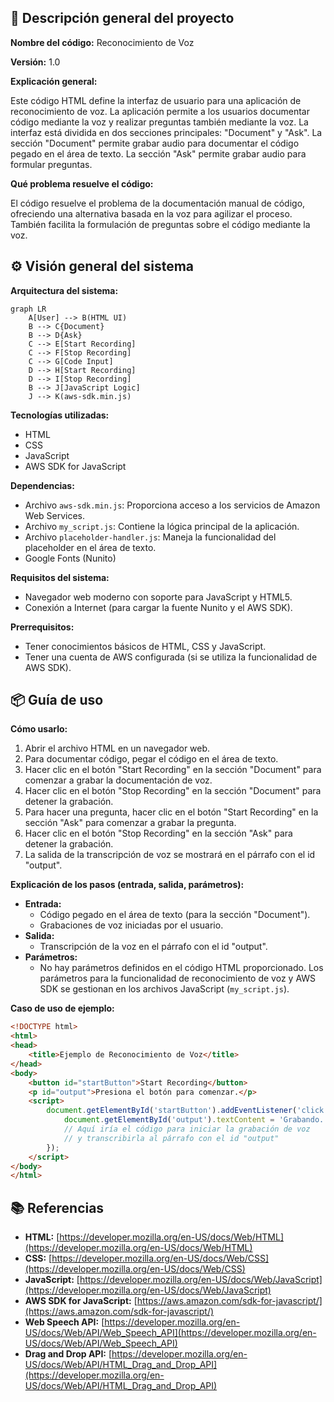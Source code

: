 ## 📄 Descripción general del proyecto

**Nombre del código:** Reconocimiento de Voz

**Versión:** 1.0

**Explicación general:**

Este código HTML define la interfaz de usuario para una aplicación de reconocimiento de voz. La aplicación permite a los usuarios documentar código mediante la voz y realizar preguntas también mediante la voz. La interfaz está dividida en dos secciones principales: "Document" y "Ask". La sección "Document" permite grabar audio para documentar el código pegado en el área de texto. La sección "Ask" permite grabar audio para formular preguntas.

**Qué problema resuelve el código:**

El código resuelve el problema de la documentación manual de código, ofreciendo una alternativa basada en la voz para agilizar el proceso. También facilita la formulación de preguntas sobre el código mediante la voz.

## ⚙️ Visión general del sistema

**Arquitectura del sistema:**

```mermaid
graph LR
    A[User] --> B(HTML UI)
    B --> C{Document}
    B --> D{Ask}
    C --> E[Start Recording]
    C --> F[Stop Recording]
    C --> G[Code Input]
    D --> H[Start Recording]
    D --> I[Stop Recording]
    B --> J[JavaScript Logic]
    J --> K(aws-sdk.min.js)
```

**Tecnologías utilizadas:**

*   HTML
*   CSS
*   JavaScript
*   AWS SDK for JavaScript

**Dependencias:**

*   Archivo `aws-sdk.min.js`: Proporciona acceso a los servicios de Amazon Web Services.
*   Archivo `my_script.js`: Contiene la lógica principal de la aplicación.
*   Archivo `placeholder-handler.js`: Maneja la funcionalidad del placeholder en el área de texto.
*   Google Fonts (Nunito)

**Requisitos del sistema:**

*   Navegador web moderno con soporte para JavaScript y HTML5.
*   Conexión a Internet (para cargar la fuente Nunito y el AWS SDK).

**Prerrequisitos:**

*   Tener conocimientos básicos de HTML, CSS y JavaScript.
*   Tener una cuenta de AWS configurada (si se utiliza la funcionalidad de AWS SDK).

## 📦 Guía de uso

**Cómo usarlo:**

1.  Abrir el archivo HTML en un navegador web.
2.  Para documentar código, pegar el código en el área de texto.
3.  Hacer clic en el botón "Start Recording" en la sección "Document" para comenzar a grabar la documentación de voz.
4.  Hacer clic en el botón "Stop Recording" en la sección "Document" para detener la grabación.
5.  Para hacer una pregunta, hacer clic en el botón "Start Recording" en la sección "Ask" para comenzar a grabar la pregunta.
6.  Hacer clic en el botón "Stop Recording" en la sección "Ask" para detener la grabación.
7.  La salida de la transcripción de voz se mostrará en el párrafo con el id "output".

**Explicación de los pasos (entrada, salida, parámetros):**

*   **Entrada:**
    *   Código pegado en el área de texto (para la sección "Document").
    *   Grabaciones de voz iniciadas por el usuario.
*   **Salida:**
    *   Transcripción de la voz en el párrafo con el id "output".
*   **Parámetros:**
    *   No hay parámetros definidos en el código HTML proporcionado. Los parámetros para la funcionalidad de reconocimiento de voz y AWS SDK se gestionan en los archivos JavaScript (`my_script.js`).

**Caso de uso de ejemplo:**

```html
<!DOCTYPE html>
<html>
<head>
    <title>Ejemplo de Reconocimiento de Voz</title>
</head>
<body>
    <button id="startButton">Start Recording</button>
    <p id="output">Presiona el botón para comenzar.</p>
    <script>
        document.getElementById('startButton').addEventListener('click', function() {
            document.getElementById('output').textContent = 'Grabando...';
            // Aquí iría el código para iniciar la grabación de voz
            // y transcribirla al párrafo con el id "output"
        });
    </script>
</body>
</html>
```

## 📚 Referencias

*   **HTML:** [https://developer.mozilla.org/en-US/docs/Web/HTML](https://developer.mozilla.org/en-US/docs/Web/HTML)
*   **CSS:** [https://developer.mozilla.org/en-US/docs/Web/CSS](https://developer.mozilla.org/en-US/docs/Web/CSS)
*   **JavaScript:** [https://developer.mozilla.org/en-US/docs/Web/JavaScript](https://developer.mozilla.org/en-US/docs/Web/JavaScript)
*   **AWS SDK for JavaScript:** [https://aws.amazon.com/sdk-for-javascript/](https://aws.amazon.com/sdk-for-javascript/)
*   **Web Speech API:** [https://developer.mozilla.org/en-US/docs/Web/API/Web_Speech_API](https://developer.mozilla.org/en-US/docs/Web/API/Web_Speech_API)
*   **Drag and Drop API:** [https://developer.mozilla.org/en-US/docs/Web/API/HTML_Drag_and_Drop_API](https://developer.mozilla.org/en-US/docs/Web/API/HTML_Drag_and_Drop_API)

